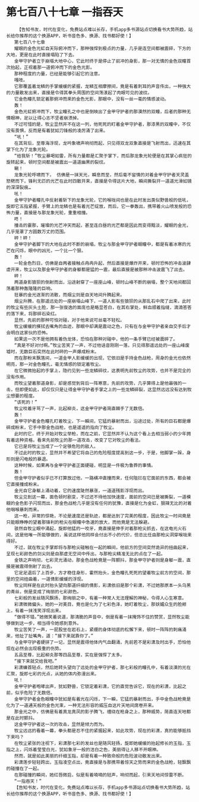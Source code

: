 # 第七百八十七章 一指吞天
        【告知书友，时代在变化，免费站点难以长存，手机app多书源站点切换看书大势所趋，站长给你推荐的这个换源APP，听书音色多、换源、找书都好使！】
       第七百八十七章
       耀眼的金色光虹自天际俯冲而下，那种强悍到极点的力量，几乎是连空间都被震碎，下方的大地，更是在此时直接塌陷了下去。
       金甲守护者立于崩塌大地中心，它此时终于是停止了前冲的身影，那一对无情的金色双瞳首次抬起，正视着那一道俯冲而下的金色光影。
       那种程度的力量，已经是能够引起它的注意。
       嘎吱。
       它那覆盖着龙鳞的手掌缓缓的紧握，龙鳞互相摩擦间，竟是有着刺耳的声音传出，一种强大的力量散发出来，直接是令得其拳头周围的空间荡漾起了肉眼可见的波纹。
       它金色瞳孔锁定着那俯冲而来的金色光影，那眼中，没有一丝一毫的情感波动。
       轰！
       金色光虹俯冲而下，牧尘瞳孔之中也是倒映出了金甲守护者的那漠然的双瞳，后者的那种无情眼神，足以让得心志不坚者崩溃掉。
       不过可惜的是，牧尘显然并不在这一列，他死死的盯着金甲守护者，那漆黑的双瞳中，不仅没有畏惧，反而是有着犹如刀锋般的凌厉涌了出来。
       “吼！”
       在其背后，至尊海浮现，龙吟象啸声响彻而起，只见得双龙双象直接是飞射而出，迅速在其掌下化为了龙象光轮。
       “给我斩！”牧尘暴喝如雷，所有力量都是汇聚于掌下，而后那龙象光轮便是在其掌心疯狂的旋转起来，顿时空间都是被震出一道道幽黑的裂纹。
       唰！
       龙象光轮呼啸而下， 仿佛是一抹天光，瞬息而至，然后毫不留情的对着金甲守护者天灵盖怒劈而下，锋利无匹的光芒在此时四散开来，直接是令得这片大地，瞬间撕裂开一道道光滑如镜的深深裂痕…
       吼！
       金甲守护者瞳孔中反射着斩下的龙象光轮，它的喉咙间也是在此时发出类似野兽般的低吼，旋即它五指紧握，手臂上的龙鳞也是有着光芒绽放，而后，它一拳轰出，携带着火山喷发般的恐怖力量，直接是与那龙象光轮，重重相撞。
       咚！
       撞击的霎那，璀璨的光芒冲天而起，甚至连白昼的光芒都是因此而变得黯淡，耀眼的金光，几乎笼罩了方圆数万丈的范围。
       砰！砰！
       金甲守护者脚下的大地在此时不断的崩塌，牧尘与那金甲守护者眼瞳中，都是有着冰寒的光芒在闪烁，眼中的凶光，一个比一个狠。
       轰！
       一轮金色烈日，仿佛是自两者接触点冉冉升起，然后直接是爆炸开来，顿时恐怖的冲击波肆虐开来，牧尘以及那金甲守护者的身躯都是猛的一震，最后直接是被那种冲击波震飞了出去。
       砰！
       两道身影狼狈的倒射而出，沿途射穿了一座座山峰，顿时山峰不断的崩塌，整个天地间都回荡着那种轰隆隆的巨响。
       狂暴的金光逐渐的消散，而烟尘则是自天地间升腾起来。
       烟尘升腾，在那遥远处的一座崩塌山峰下，一道人影有些狼狈的从那乱石中爬了出来，此时的牧尘有些灰头土脸，那一张俊逸的面庞也是略显苍白，在其右掌处，鲜血顺着指缝，滴滴答答的落下来，将那碎石染红。
       显然，先前的那种可怕对碰，对于他来说可丝毫不轻松。
       牧尘缓缓的搽拭去嘴角的血迹，那眼中却满是震动之色，只有在与金甲守护者亲自交手后才会明白这家伙的恐怖。
       如果这一次不是他拥有着伪龙体，恐怕在那种对碰中，他的一条手臂已经被震碎了。
       “真是不好对付啊。”牧尘苦笑了一声，不过他话音刚刚一落，只见得那遥远处的一座山峰废墟时，无数巨石突然在此时砰的一声爆成粉末。
       而在那粉末飘落间，一道金甲人影缓缓的出现，它依旧是手持金色战枪，周身的金光也依然明亮，那一对金色瞳孔，毫无情感的锁定着牧尘。
       在它微微抬起的手掌上，隐约见到一些龙鳞碎纹，这表明先前牧尘的攻势，也并不是完全的没有作用。
       而牧尘望着那道身影，却是感觉到背后一阵寒意，先前的攻势，几乎算得上是他最强的一击，但即便如此，却仅仅只是让得金甲守护者手掌之上的一些龙鳞碎裂，这显然远远没有达到牧尘想要的程度。
       “该死的！”
       牧尘咬着牙骂了一声，比起柳炎，这金甲守护者简直棘手了无数倍。
       轰！
       金甲守护者金色瞳孔盯着牧尘，下一瞬间，它猛的暴射而出，沿途过处，所有的巨石都是爆碎成粉末，它手中那金色战枪，也是遥遥的指向了牧尘。
       此时的它，终于开始对牧尘举枪，而在之前，它显然并不认为这个看上去相当弱小的少年拥有着这种资格，看来先前牧尘的那一道攻击，改变了它对牧尘的看法。
       它已是将牧尘当成了一个足够危险的敌人。
       不过此时的牧尘，显然并不希望它将自己的危险程度提高到这一步，于是，他脚掌一跺，身形则是闪电般的暴退。
       这种时候，如果再与金甲守护者正面硬碰，明显是一件极为鲁莽的事情。
       轰！
       但金甲守护者似乎已不打算放过他，一路横冲直撞而来，任何阻拦在它面前的东西，都会被它直接撞成粉末。
       金光自它身躯上涌动着，它的速度陡然暴涨，一道道残影浮现而出。
       牧尘见到这一幕，面色顿时剧变，不过还不待他加快速度，面前的空间已是被撕裂，一道模糊的金色影子闪现而出，那金色战枪几乎是没有任何的犹豫，直接是化为金虹，狠辣无比的对着他咽喉暴刺而来。
       这一枪，异常的惊艳，不论是速度还是轨迹，都是达到了完美的程度，因此牧尘一时间竟是只能眼睁睁的望着那锋利的枪尖在眼瞳中急速的放大，而他竟是无法躲避。
       骇然自牧尘眼中涌起，旋即他猛的一咬牙，竟直接是伸手对着那枪尖抓去，在这电光火石间，这是他唯一所能够做的，虽说这样他同样会付出不小的代价，但总比任由那枪尖洞穿喉咙来得好。
       不过，就在牧尘手掌即将与那枪尖碰触在一起的瞬间，他前方的空间突然诡异的扭曲起来，呈现七彩颜色的剑尖则是自那虚无空间中传出，与那枪尖精准无比的点在了一起。
       金铁之声响彻，七彩灵光涌动，那金色战枪竟是一阵颤抖，那金甲守护者则是身躯一震，直接是被震得倒射了出去。
       它足足退后了上百步，方才稳住身形，霍然抬头，金色瞳孔死死的望着牧尘前方的空间，那里的空间扭曲着，一道倩影缓缓的浮现。
       牧尘同样是在此时抬头望向那道纤细的倩影，彩潇依旧是那个彩潇，不过她那原本一头乌黑的青丝，倒是变成了绚丽的七彩颜色。
       七彩般的发丝随风飘扬，那绚丽之中，有着一种常人无法理解的神秘，令得人心生寒意。
       彩潇微微偏头，她的一对美目，竟也是化为了七彩色泽，她盯着牧尘，那妖媚众生的脸颊上，有着一抹浅笑浮现出来。
       “做得不错。”她微笑着说道，那清脆的声音中，倒是有着一抹掩饰不住的赞赏，显然牧尘能够做到这一步，相当得令她感到意外。
       牧尘苦笑了一声，一屁股坐在岩石上，紧绷的身体彻底的松懈下来，顿时一阵阵的刺痛涌来，他扯了扯嘴角，道：“接下来就靠你了。”
       与金甲守护者硬拼了一记，显然是震得他体内气血翻涌，先前若不是彩潇及时出手，恐怕他现在必然会出现极重的伤势。
       五品至尊，比起柳炎那等四品至尊，实在是强悍了太多。
       “接下来就交给我吧。”
       彩潇螓首轻点，然后她转头望向了远处的金甲守护者，那七彩般的瞳孔中，有着淡漠的光在汇聚，旋即七彩的光点，从她的体内弥漫出来。
       吼！
       金甲守护者咆哮出声，犹如野兽，它锁定着彩潇，它的直觉告诉它，现在的彩潇，比起之前，似乎危险了无数倍。
       金甲守护者金色眼瞳中犹如是有着光在闪烁，下一瞬，它猛的暴射而出，手中金色战枪竟是化为了一道通天般的金色光束，一种无法形容的威压自这片天地间席卷开来。
       那金光之中，仿佛是有着真龙真凤的影子腾飞，缠绕在枪身之上，那种威势，简直连天地都是在此时颤抖。
       这金甲守护者这一次的攻击，显然是倾力而为。
       牧尘远远的看着一幕，拳头都是忍不住的紧握起来，如此攻势，现在的彩潇，真的能够抵挡下来吗？
       在牧尘紧张的注视下，彩潇那七彩的发丝也是随风轻扬，旋即她缓缓的抬起修长的玉指，玉指之上，闪烁着莹莹白光，犹如象牙一般的洁白之色，美丽得让人移不开眼神。
       然而，就是如此美丽的纤细玉指，却是有着一种致命般的危险波动散发出来。
       彩潇莲步轻轻跨出，玉指凌空点出，竟直接是与那携带着惊天之势而来的金色战枪，轻飘飘的碰撞在了一起。
       在那碰撞的瞬间，她红唇微启，似是有着喃喃的轻声，响彻而起，引来天地间惊雷不断。
       “一指吞天！”
       【告知书友，时代在变化，免费站点难以长存，手机app多书源站点切换看书大势所趋，站长给你推荐的这个换源APP，听书音色多、换源、找书都好使！】